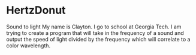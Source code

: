 # HertzDonut
Sound to light
My name is Clayton. I go to school at Georgia Tech. I am trying to create a program that will take in the frequency of a sound and output the speed of light divided by the frequency which will correlate to a color wavelength. 
